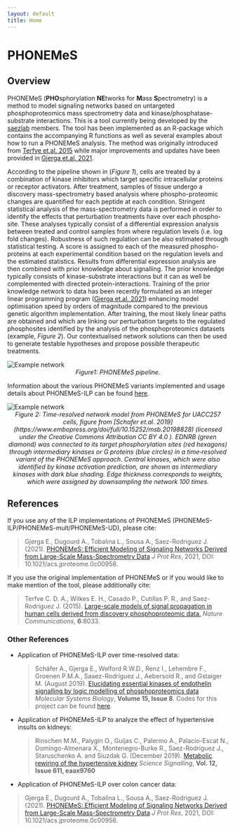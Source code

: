 ```yaml
---
layout: default
title: Home
---
```



# PHONEMeS

## Overview

PHONEMeS (**PHO**sphorylation **NE**tworks for **M**ass **S**pectrometry) is a method to model signaling networks based on untargeted phosphoproteomics mass spectrometry data and kinase/phosphatase-substrate interactions. This is a tool currently being developed by the [saezlab](https://saezlab.org/) members. The tool has been implemented as an R-package which contains the accompanying R functions as well as several examples about how to run a PHONEMeS analysis. The method was originally introduced from [Terfve et.al. 2015](https://www.nature.com/articles/ncomms9033) while major improvements and updates have been provided in [Gjerga et.al. 2021](https://pubs.acs.org/doi/abs/10.1021/acs.jproteome.0c00958).

According to the pipeline shown in (*Figure 1*), cells are treated by a combination of kinase inhibitors which target specific intracellular proteins or receptor activators. After treatment, samples of tissue undergo a discovery mass-spectrometry based analysis where phospho-proteomic changes are quantified for each peptide at each condition. Stringent
statistical analysis of the mass-spectrometry data is performed in order to identify the effects that perturbation treatments have over each phospho-site. These analyses typically consist of a differential expression analysis between treated and control samples from where regulation levels (i.e. log fold changes). Robustness of such regulation can be also estimated through statistical testing. A score is assigned to each of the measured phospho-proteins at each experimental condition based on the regulation levels and the estimated statistics. Results from differential expression analysis are then combined with prior knowledge about signalling. The prior knowledge typically consists of kinase-substrate
interactions but it can as well be complemented with directed protein-interactions. Training of the prior knowledge network to data has been recently formulated as an integer linear programming program ([Gjerga et.al. 2021](https://pubs.acs.org/doi/abs/10.1021/acs.jproteome.0c00958)) enhancing model optimisation speed by orders of magnitude compared to the previous genetic algorithm implementation. After training, the most likely linear paths are obtained and which are linking our perturbation targets to the regulated phosphosites identified by the analysis of the phosphoproteomics datasets (example, *Figure 2*). Our contextualised network solutions can then be used to generate testable hypotheses and propose possible therapeutic treatments.

<img src="/PHONEMeS/public/phonemes_pipeline.png" alt="Example network">
<center><i>Figure1: PHONEMeS pipeline.</i></center> 

Information about the various PHONEMeS variants implemented and usage details about PHONEMeS-ILP can be found [here](https://saezlab.github.io/PHONEMeS/2_usage/).

<img src="/PHONEMeS/public/schaefer_network.jpg" alt="Example network">

<center><i>Figure 2: Time-resolved network model from PHONEMeS for UACC257 cells, figure from [Schafer et.al. 2019](https://www.embopress.org/doi/full/10.15252/msb.20198828) (licensed under the Creative Commons Attribution CC BY 4.0 ). EDNRB (green diamond) was connected to its target phosphorylation sites (red hexagons) through intermediary kinases or G proteins (blue circles) in a time‐resolved variant of the PHONEMeS approach. Central kinases, which were also identified by kinase activation prediction, are shown as intermediary kinases with dark blue shading. Edge thickness corresponds to weights, which were assigned by downsampling the network 100 times.</i></center>

## References

If you use any of the ILP implementations of PHONEMeS (PHONEMeS-ILP/PHONEMeS-mult/PHONEMeS-UD), please cite:

> Gjerga E., Dugourd A., Tobalina L., Sousa A., Saez-Rodriguez J. (2021). [PHONEMeS: Efficient Modeling of Signaling Networks Derived from Large-Scale Mass-Spectrometry Data](https://pubs.acs.org/doi/full/10.1021/acs.jproteome.0c00958) _J Prot Res_, 2021, DOI: 10.1021/acs.jproteome.0c00958.

If you use the original implementation of PHONEMeS or if you would like to make mention of the tool, please additionally cite:

> Terfve C. D. A., Wilkes E. H., Casado P., Cutillas P. R., and Saez-Rodriguez J. (2015). [Large-scale models of signal propagation in human cells derived from discovery phosphoproteomic data.](http://www.nature.com/articles/ncomms9033) _Nature Communications_, **6**:8033.


### Other References
 
+ Application of PHONEMeS-ILP over time-resolved data:

  > Schäfer A., Gjerga E., Welford R.W.D., Renz I., Lehembre F., Groenen P.M.A., Saaez-Rodriguez J., Aebersold R., and Gstaiger M. (August 2019). [Elucidating essential kinases of endothelin signalling by logic modelling of phosphoproteomics data](https://www.embopress.org/doi/abs/10.15252/msb.20198828) _Molecular Systems Biology_, **Volume 15, Issue 8**. Codes for this project can be found [here](https://github.com/saezlab/EDN_phospho).

+ Application of PHONEMeS-ILP to analyze the effect of hypertensive insults on kidneys:

  > Rinschen M.M., Palygin O., Guijas C., Palermo A., Palacio-Escat N., Domingo-Almenara X., Montenegro-Burke R., Saez-Rodriguez J., Staruschenko A. and Siuzdak G. (December 2019). [Metabolic rewiring of the hypertensive kidney](https://stke.sciencemag.org/content/12/611/eaax9760) _Science Signalling_, **Vol. 12, Issue 611, eaax9760**
 
 + Application of PHONEMeS-ILP over colon cancer data:
  > Gjerga E., Dugourd A., Tobalina L., Sousa A., Saez-Rodriguez J. (2021). [PHONEMeS: Efficient Modeling of Signaling Networks Derived from Large-Scale Mass-Spectrometry Data](https://pubs.acs.org/doi/full/10.1021/acs.jproteome.0c00958) _J Prot Res_, 2021, DOI: 10.1021/acs.jproteome.0c00958.
